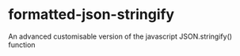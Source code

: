 # formatted-json-stringify
 An advanced customisable version of the javascript JSON.stringify() function
